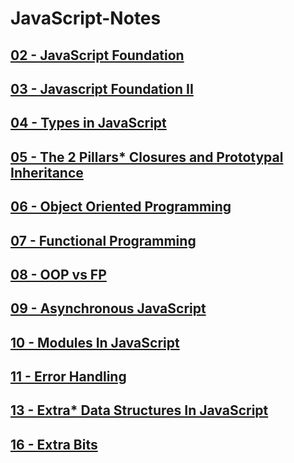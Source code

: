 # JavaScript-Notes

## [02 - JavaScript Foundation](./02%20-%20JavaScript%20Foundation/README.md)

## [03 - Javascript Foundation II](./03%20-%20Javascript%20Foundation%20II/README.md)

## [04 - Types in JavaScript](./04%20-%20Types%20in%20JavaScript/README.md)

## [05 - The 2 Pillars\* Closures and Prototypal Inheritance](./05%20-%20The%202%20Pillars_%20Closures%20and%20Prototypal%20Inheritance/README.md)

## [06 - Object Oriented Programming](./06%20-%20Object%20Oriented%20Programming/README.md)

## [07 - Functional Programming](./07%20-%20Functional%20Programming/README.md)

## [08 - OOP vs FP](./08%20-%20OOP%20vs%20FP/README.md)

## [09 - Asynchronous JavaScript](./09%20-%20Asynchronous%20JavaScript/README.md)

## [10 - Modules In JavaScript](./10%20-%20Modules%20In%20JavaScript/README.md)

## [11 - Error Handling](./11%20-%20Error%20Handling/README.md)

## [13 - Extra\* Data Structures In JavaScript](./13%20-%20Extra_%20Data%20Structures%20In%20JavaScript/README.md)

## [16 - Extra Bits](./16%20-%20Extra%20Bits/README.md)
